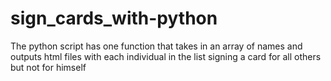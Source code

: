 # sign_cards_with-python
The python script has one function that takes in an array of names and outputs html files with each individual in the list signing a card for all others but not for himself
